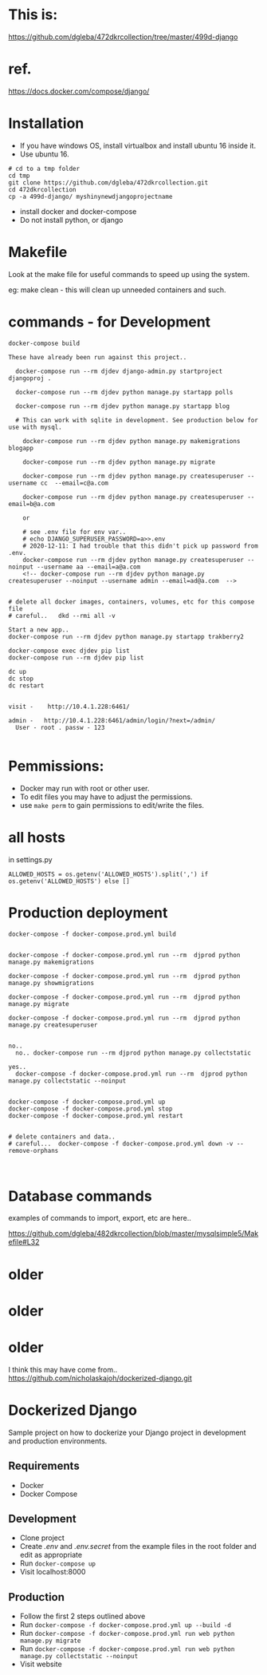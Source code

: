 
# This is:

https://github.com/dgleba/472dkrcollection/tree/master/499d-django


# ref.

https://docs.docker.com/compose/django/


# Installation

- If you have windows OS, install virtualbox and install ubuntu 16 inside it.
- Use ubuntu 16.

```
# cd to a tmp folder
cd tmp
git clone https://github.com/dgleba/472dkrcollection.git
cd 472dkrcollection
cp -a 499d-django/ myshinynewdjangoprojectname
```

- install docker and docker-compose
- Do not install python, or django

# Makefile

Look at the make file for useful commands to speed up using the system.

eg: make clean - this will clean up unneeded containers and such.



# commands - for Development

```
docker-compose build

These have already been run against this project..

  docker-compose run --rm djdev django-admin.py startproject djangoproj .

  docker-compose run --rm djdev python manage.py startapp polls
  
  docker-compose run --rm djdev python manage.py startapp blog
  
  # This can work with sqlite in development. See production below for use with mysql.

    docker-compose run --rm djdev python manage.py makemigrations blogapp

    docker-compose run --rm djdev python manage.py migrate 

    docker-compose run --rm djdev python manage.py createsuperuser --username cc  --email=c@a.com

    docker-compose run --rm djdev python manage.py createsuperuser --email=b@a.com
    
    or

    # see .env file for env var..
    # echo DJANGO_SUPERUSER_PASSWORD=a>>.env
    # 2020-12-11: I had trouble that this didn't pick up password from .env.
    docker-compose run --rm djdev python manage.py createsuperuser --noinput --username aa --email=a@a.com 
    <!-- docker-compose run --rm djdev python manage.py createsuperuser --noinput --username admin --email=ad@a.com  -->


# delete all docker images, containers, volumes, etc for this compose file
# careful..   dkd --rmi all -v

Start a new app..
docker-compose run --rm djdev python manage.py startapp trakberry2

docker-compose exec djdev pip list
docker-compose run --rm djdev pip list

dc up
dc stop
dc restart


visit -    http://10.4.1.228:6461/

admin -   http://10.4.1.228:6461/admin/login/?next=/admin/
  User - root . passw - 123


```

# Pemmissions:

- Docker may run with root or other user.
- To edit files you may have to adjust the permissions.
- use `make perm` to gain permissions to edit/write the files.

# all hosts

in settings.py

```
ALLOWED_HOSTS = os.getenv('ALLOWED_HOSTS').split(',') if os.getenv('ALLOWED_HOSTS') else []
```

# Production deployment

```
docker-compose -f docker-compose.prod.yml build


docker-compose -f docker-compose.prod.yml run --rm  djprod python manage.py makemigrations

docker-compose -f docker-compose.prod.yml run --rm  djprod python manage.py showmigrations

docker-compose -f docker-compose.prod.yml run --rm  djprod python manage.py migrate

docker-compose -f docker-compose.prod.yml run --rm  djprod python manage.py createsuperuser


no..
  no.. docker-compose run --rm djprod python manage.py collectstatic

yes..
  docker-compose -f docker-compose.prod.yml run --rm  djprod python manage.py collectstatic --noinput


docker-compose -f docker-compose.prod.yml up
docker-compose -f docker-compose.prod.yml stop
docker-compose -f docker-compose.prod.yml restart


# delete containers and data..
# careful...  docker-compose -f docker-compose.prod.yml down -v --remove-orphans



```

# Database commands

examples of commands to import, export, etc are here..

https://github.com/dgleba/482dkrcollection/blob/master/mysqlsimple5/Makefile#L32






# older

# older

# older


I think this may have come from..
     https://github.com/nicholaskajoh/dockerized-django.git

# Dockerized Django

Sample project on how to dockerize your Django project in development and production environments.


## Requirements

- Docker
- Docker Compose

## Development

- Clone project
- Create _.env_ and _.env.secret_ from the example files in the root folder and edit as appropriate
- Run `docker-compose up`
- Visit localhost:8000

## Production

- Follow the first 2 steps outlined above
- Run `docker-compose -f docker-compose.prod.yml up --build -d`
- Run `docker-compose -f docker-compose.prod.yml run web python manage.py migrate`
- Run `docker-compose -f docker-compose.prod.yml run web python manage.py collectstatic --noinput`
- Visit website
